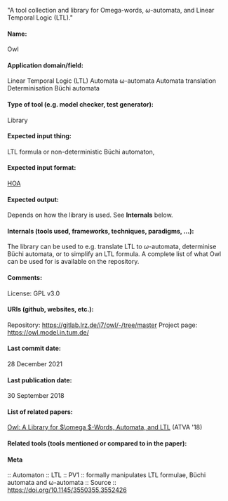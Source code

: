 "A tool collection and library for Omega-words, $\omega$-automata, and Linear Temporal Logic (LTL)."

#### Name:
Owl

#### Application domain/field:
Linear Temporal Logic (LTL)
Automata
ω-automata
Automata translation
Determinisation
Büchi automata

#### Type of tool (e.g. model checker, test generator):
Library

#### Expected input thing:
LTL formula or non-deterministic Büchi automaton, 

#### Expected input format:
[HOA](../../Formats/HOA.md)

#### Expected output:
Depends on how the library is used. See **Internals** below.

#### Internals (tools used, frameworks, techniques, paradigms, ...):
The library can be used to e.g. translate LTL to $\omega$-automata, determinise Büchi automata, or to simplify an LTL formula. A complete list of what Owl can be used for is available on the repository.

#### Comments:
License: GPL v3.0

#### URIs (github, websites, etc.):
Repository: https://gitlab.lrz.de/i7/owl/-/tree/master
Project page: https://owl.model.in.tum.de/

#### Last commit date:
28 December 2021

#### Last publication date:
30 September 2018

#### List of related papers:
[Owl: A Library for $\omega $-Words, Automata, and LTL](https://doi.org/10.1007/978-3-030-01090-4_34) (ATVA '18)

#### Related tools (tools mentioned or compared to in the paper):

#### Meta
:: Automaton
:: LTL
:: PV1 :: formally manipulates LTL formulae, Büchi automata and ω-automata
:: Source :: https://doi.org/10.1145/3550355.3552426

